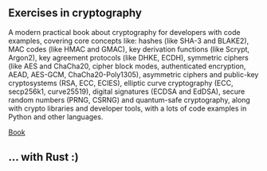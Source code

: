 ## Exercises in cryptography

A modern practical book about cryptography for developers with code examples, covering core concepts like: hashes (like SHA-3 and BLAKE2), MAC codes (like HMAC and GMAC), key derivation functions (like Scrypt, Argon2), key agreement protocols (like DHKE, ECDH), symmetric ciphers (like AES and ChaCha20, cipher block modes, authenticated encryption, AEAD, AES-GCM, ChaCha20-Poly1305), asymmetric ciphers and public-key cryptosystems (RSA, ECC, ECIES), elliptic curve cryptography (ECC, secp256k1, curve25519), digital signatures (ECDSA and EdDSA), secure random numbers (PRNG, CSRNG) and quantum-safe cryptography, along with crypto libraries and developer tools, with a lots of code examples in Python and other languages.

[Book](https://cryptobook.nakov.com/)

## ... with Rust :)
